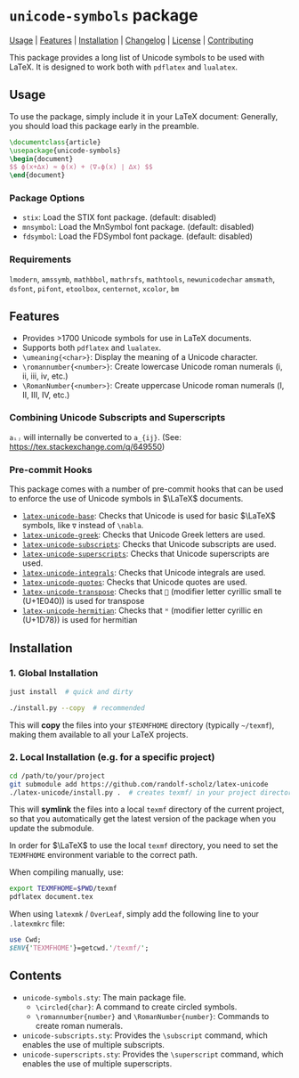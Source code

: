# `unicode-symbols` package

[Usage](#usage) | [Features](#features) | [Installation](#installation) | [Changelog](CHANGELOG.md) | [License](LICENSE) | [Contributing](Contributing)

This package provides a long list of Unicode symbols to be used with LaTeX.
It is designed to work both with `pdflatex` and `lualatex`.

## Usage

To use the package, simply include it in your LaTeX document:
Generally, you should load this package early in the preamble.

```tex
\documentclass{article}
\usepackage{unicode-symbols}
\begin{document}
$$ ϕ(x+∆x) ≈ ϕ(x) + ⟨∇ₓϕ(x) ∣ ∆x⟩ $$
\end{document}
```

### Package Options

- `stix`: Load the STIX font package. (default: disabled)
- `mnsymbol`: Load the MnSymbol font package. (default: disabled)
- `fdsymbol`: Load the FDSymbol font package. (default: disabled)

### Requirements

`lmodern`, `amssymb`, `mathbbol`, `mathrsfs`, `mathtools`, `newunicodechar`
`amsmath`, `dsfont`, `pifont`, `etoolbox`, `centernot`, `xcolor`, `bm`

## Features

- Provides >1700 Unicode symbols for use in LaTeX documents.
- Supports both `pdflatex` and `lualatex`.
- `\umeaning{<char>}`: Display the meaning of a Unicode character.
- `\romannumber{<number>}`: Create lowercase Unicode roman numerals (ⅰ, ⅱ, ⅲ, ⅳ, etc.)
- `\RomanNumber{<number>}`: Create uppercase Unicode roman numerals (Ⅰ, Ⅱ, Ⅲ, Ⅳ, etc.)

### Combining Unicode Subscripts and Superscripts

`aᵢⱼ` will internally be converted to `a_{ij}`. (See: <https://tex.stackexchange.com/q/649550>)

### Pre-commit Hooks

This package comes with a number of pre-commit hooks that can be used to enforce the use of Unicode symbols in $\LaTeX$ documents.

- [`latex-unicode-base`](docs/hooks.md#unicode-base): Checks that Unicode is used for basic $\LaTeX$ symbols, like `∇` instead of `\nabla`.
- [`latex-unicode-greek`](docs/hooks.md#unicode-greek): Checks that Unicode Greek letters are used.
- [`latex-unicode-subscripts`](docs/hooks.md#unicode-subscripts): Checks that Unicode subscripts are used.
- [`latex-unicode-superscripts`](docs/hooks.md#unicode-superscripts): Checks that Unicode superscripts are used.
- [`latex-unicode-integrals`](docs/hooks.md#unicode-integrals): Checks that Unicode integrals are used.
- [`latex-unicode-quotes`](docs/hooks.md#unicode-quotes): Checks that Unicode quotes are used.
- [`latex-unicode-transpose`](docs/hooks.md#unicode-transpose): Checks that `𞁀` (modifier letter cyrillic small te (U+1E040)) is used for transpose
- [`latex-unicode-hermitian`](docs/hooks.md#unicode-hermitian): Checks that `ᵸ` (modifier letter cyrillic en (U+1D78)) is used for hermitian

## Installation

### 1. Global Installation

```bash
just install  # quick and dirty
```

```bash
./install.py --copy  # recommended
```

This will **copy** the files into your `$TEXMFHOME` directory (typically `~/texmf`), making them available to all your LaTeX projects.

### 2. Local Installation (e.g. for a specific project)

```bash
cd /path/to/your/project
git submodule add https://github.com/randolf-scholz/latex-unicode
./latex-unicode/install.py .  # creates texmf/ in your project directory
```

This will **symlink** the files into a local `texmf` directory of the current project,
so that you automatically get the latest version of the package when you update the submodule.

In order for $\LaTeX$ to use the local `texmf` directory, you need to set the `TEXMFHOME` environment variable to the correct path.

When compiling manually, use:

```bash
export TEXMFHOME=$PWD/texmf
pdflatex document.tex
```

When using `latexmk` / `OverLeaf`, simply add the following line to your `.latexmkrc` file:

```perl
use Cwd;
$ENV{'TEXMFHOME'}=getcwd.'/texmf/';
```

## Contents

- `unicode-symbols.sty`: The main package file.
  - `\circled{char}`: A command to create circled symbols.
  - `\romannumber{number}` and `\RomanNumber{number}`: Commands to create roman numerals.
- `unicode-subscripts.sty`: Provides the `\subscript` command, which enables the use of multiple subscripts.
- `unicode-superscripts.sty`: Provides the `\superscript` command, which enables the use of multiple superscripts.
